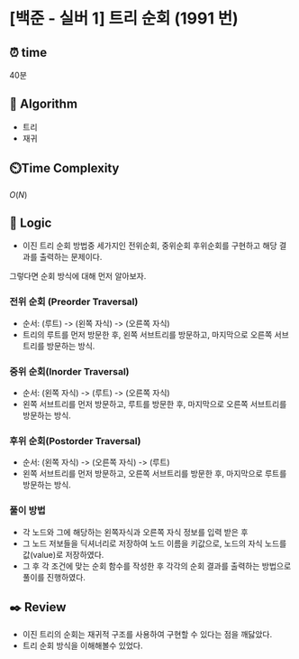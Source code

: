 # [백준 - 실버 1] 트리 순회 (1991 번)

## ⏰  **time**

40분

## :pushpin: **Algorithm**

- 트리
- 재귀

## ⏲️**Time Complexity**

$O(N)$

## :round_pushpin: **Logic**

- 이진 트리 순회 방법중 세가지인 전위순회, 중위순회 후위순회를 구현하고 해당 결과를 출력하는 문제이다.

그렇다면 순회 방식에 대해 먼저 알아보자.

### 전위 순회 (Preorder Traversal)
- 순서: (루트) -> (왼쪽 자식) -> (오른쪽 자식)
- 트리의 루트를 먼저 방문한 후, 왼쪽 서브트리를 방문하고, 마지막으로 오른쪽 서브트리를 방문하는 방식.

### 중위 순회(Inorder Traversal)
- 순서: (왼쪽 자식) -> (루트) -> (오른쪽 자식)
- 왼쪽 서브트리를 먼저 방문하고, 루트를 방문한 후, 마지막으로 오른쪽 서브트리를 방문하는 방식.

### 후위 순회(Postorder Traversal)
- 순서: (왼쪽 자식) -> (오른쪽 자식) -> (루트)
- 왼쪽 서브트리를 먼저 방문하고, 오른쪽 서브트리를 방문한 후, 마지막으로 루트를 방문하는 방식.

### 풀이 방법
- 각 노드와 그에 해당하는 왼쪽자식과 오른쪽 자식 정보를 입력 받은 후
- 그 노드 저보들을 딕셔너리로 저장하여 노드 이름을 키값으로, 노드의 자식 노드를 값(value)로 저장하였다.
- 그 후 각 조건에 맞는 순회 함수를 작성한 후 각각의 순회 결과를 출력하는 방법으로 풀이를 진행하였다.

## :black_nib: **Review**

- 이진 트리의 순회는 재귀적 구조를 사용하여 구현할 수 있다는 점을 깨닳았다.
- 트리 순회 방식을 이해해볼수 있었다.